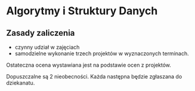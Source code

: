 # Algorytmy i Struktury Danych

## Zasady zaliczenia 
- czynny udział w zajęciach
- samodzielne wykonanie trzech projektów w wyznaczonych terminach. 

Ostateczna ocena wystawiana jest na podstawie ocen z projektów. 

Dopuszczalne są 2 nieobecności. Każda następna będzie zgłaszana do dziekanatu.
